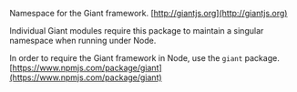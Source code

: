 Namespace for the Giant framework. [http://giantjs.org](http://giantjs.org)

Individual Giant modules require this package to maintain a singular namespace when running under Node.

In order to require the Giant framework in Node, use the `giant` package. [https://www.npmjs.com/package/giant](https://www.npmjs.com/package/giant)